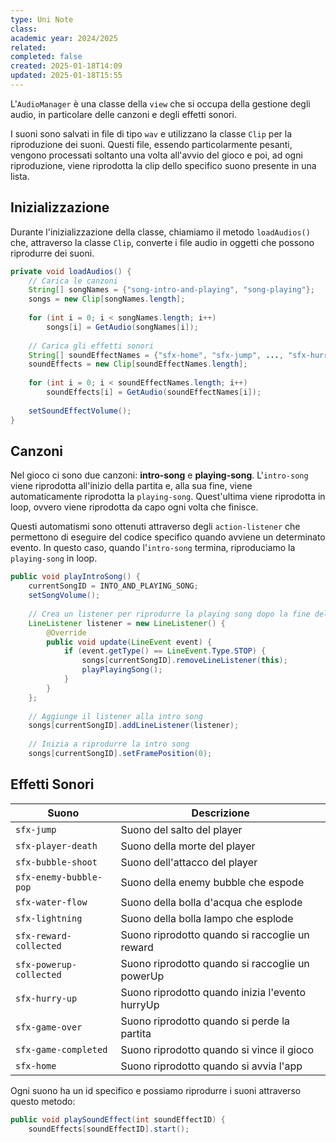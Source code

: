 ```yaml
---
type: Uni Note
class: 
academic year: 2024/2025
related: 
completed: false
created: 2025-01-18T14:09
updated: 2025-01-18T15:55
---
```

L'`AudioManager` è una classe della `view` che si occupa della gestione degli audio, in particolare delle canzoni e degli effetti sonori.

I suoni sono salvati in file di tipo `wav` e utilizzano la classe `Clip` per la riproduzione dei suoni. Questi file, essendo particolarmente pesanti, vengono processati soltanto una volta all'avvio del gioco e poi, ad ogni riproduzione, viene riprodotta la clip dello specifico suono presente in una lista.

## Inizializzazione

Durante l'inizializzazione della classe, chiamiamo il metodo `loadAudios()` che, attraverso la classe `Clip`, converte i file audio in oggetti che possono riprodurre dei suoni.

```java
private void loadAudios() {  
    // Carica le canzoni  
    String[] songNames = {"song-intro-and-playing", "song-playing"};  
    songs = new Clip[songNames.length];  
    
    for (int i = 0; i < songNames.length; i++)  
        songs[i] = GetAudio(songNames[i]);  
  
    // Carica gli effetti sonori  
    String[] soundEffectNames = {"sfx-home", "sfx-jump", ..., "sfx-hurry-up"};  
    soundEffects = new Clip[soundEffectNames.length];  
    
    for (int i = 0; i < soundEffectNames.length; i++)  
        soundEffects[i] = GetAudio(soundEffectNames[i]);  
  
    setSoundEffectVolume();  
}
```

## Canzoni

Nel gioco ci sono due canzoni: **intro-song** e **playing-song**. L'`intro-song` viene riprodotta all'inizio della partita e, alla sua fine, viene automaticamente riprodotta la `playing-song`. Quest'ultima viene riprodotta in loop, ovvero viene riprodotta da capo ogni volta che finisce.

Questi automatismi sono ottenuti attraverso degli `action-listener` che permettono di eseguire del codice specifico quando avviene un determinato evento. In questo caso, quando l'`intro-song` termina, riproduciamo la `playing-song` in loop.

```java
public void playIntroSong() {  
    currentSongID = INTO_AND_PLAYING_SONG;  
    setSongVolume();  
  
    // Crea un listener per riprodurre la playing song dopo la fine dell'intro song  
    LineListener listener = new LineListener() {  
        @Override  
        public void update(LineEvent event) {  
            if (event.getType() == LineEvent.Type.STOP) {  
                songs[currentSongID].removeLineListener(this);  
                playPlayingSong();  
            }  
        }  
    };  
  
    // Aggiunge il listener alla intro song  
    songs[currentSongID].addLineListener(listener);  
  
    // Inizia a riprodurre la intro song  
    songs[currentSongID].setFramePosition(0);
```

## Effetti Sonori

| Suono                   | Descrizione                                     |
| ----------------------- | ----------------------------------------------- |
| `sfx-jump`              | Suono del salto del player                      |
| `sfx-player-death`      | Suono della morte del player                    |
| `sfx-bubble-shoot`      | Suono dell'attacco del player                   |
| `sfx-enemy-bubble-pop`  | Suono della enemy bubble che espode             |
| `sfx-water-flow`        | Suono della bolla d'acqua che esplode            |
| `sfx-lightning`         | Suono della bolla lampo che esplode              |
| `sfx-reward-collected`  | Suono riprodotto quando si raccoglie un reward  |
| `sfx-powerup-collected` | Suono riprodotto quando si raccoglie un powerUp |
| `sfx-hurry-up`          | Suono riprodotto quando inizia l'evento hurryUp |
| `sfx-game-over`         | Suono riprodotto quando si perde la partita     |
| `sfx-game-completed`    | Suono riprodotto quando si vince il gioco       |
| `sfx-home`              | Suono riprodotto quando si avvia l'app          |

Ogni suono ha un id specifico e possiamo riprodurre i suoni attraverso questo metodo:

```java
public void playSoundEffect(int soundEffectID) {  
    soundEffects[soundEffectID].start();  
```

